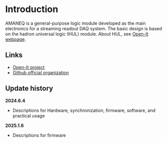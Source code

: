 # Introduction

AMANEQ is a general-purpose logic module developed as the main electronics for a streaming readout DAQ system.
The basic design is based on the hadron universal logic (HUL) module. About HUL, see [Open-It webpage](https://openit.kek.jp/project/HUL/HUL).

## Links

- [Open-It project](https://openit.kek.jp/project/StrHRTDC/StrHRTDC)
- [Github official organization](https://github.com/AMANEQ-official)

## Update history

**2024.6.4**

* Descriptions for Hardware, synchronization, firmware, software, and practical usage

**2025.1.6**

* Descriptions for firmware

